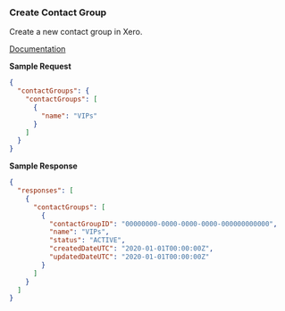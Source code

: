 ### Create Contact Group

Create a new contact group in Xero.

[Documentation](https://xeroapi.github.io/xero-node/accounting/index.html#api-Accounting-createContactGroup)


**Sample Request**

```json
{
  "contactGroups": {
    "contactGroups": [
      {
        "name": "VIPs"
      }
    ]
  }
}
```

**Sample Response**

```json
{
  "responses": [
    {
      "contactGroups": [
        {
          "contactGroupID": "00000000-0000-0000-0000-000000000000",
          "name": "VIPs",
          "status": "ACTIVE",
          "createdDateUTC": "2020-01-01T00:00:00Z",
          "updatedDateUTC": "2020-01-01T00:00:00Z"
        }
      ]
    }
  ]
}
```
